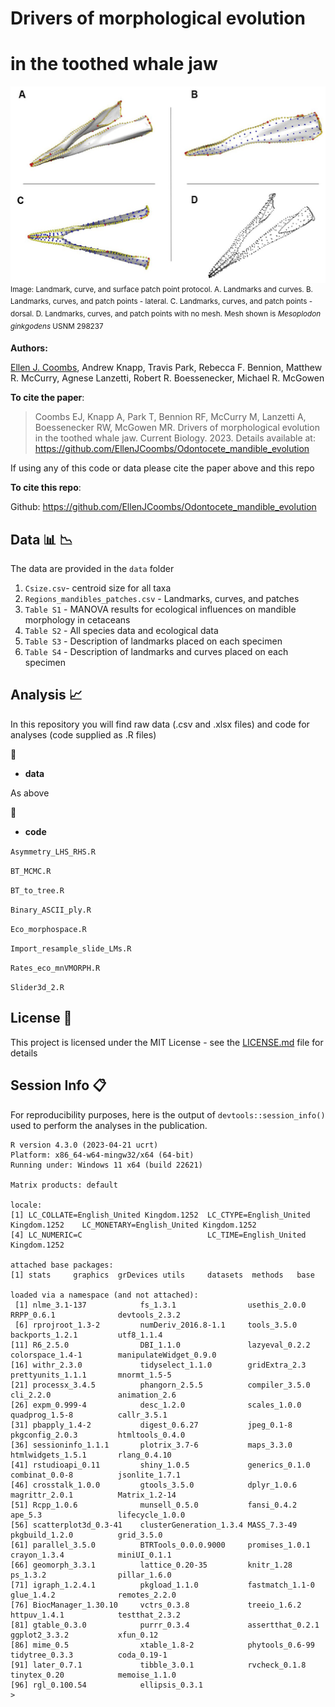 
#              Drivers of morphological evolution
#                  in the toothed whale jaw


![landmarkscurves](landmarkscurves.jpg)
<sup>Image: Landmark, curve, and surface patch point protocol. 
A. Landmarks and curves. 
B. Landmarks, curves, and patch points - lateral. 
C. Landmarks, curves, and patch points - dorsal. 
D. Landmarks, curves, and patch points with no mesh. 
Mesh shown is _Mesoplodon ginkgodens_ USNM 298237</sup>


__Authors:__

[Ellen J. Coombs](mailto:coombse@si.edu), 
Andrew Knapp, 
Travis Park,
Rebecca F. Bennion,
Matthew R. McCurry,
Agnese Lanzetti,
Robert R. Boessenecker, 
Michael R. McGowen 

__To cite the paper__: 

>Coombs EJ, Knapp A, Park T, Bennion RF, McCurry M, Lanzetti A, Boessenecker RW, McGowen MR. Drivers of morphological evolution in the toothed whale jaw. Current Biology. 2023. 
Details available at: https://github.com/EllenJCoombs/Odontocete_mandible_evolution

If using any of this code or data please cite the paper above and this repo

__To cite this repo__: 

Github: https://github.com/EllenJCoombs/Odontocete_mandible_evolution



## Data :bar_chart: :chart_with_downwards_trend: 

The data are provided in the `data` folder
1. `Csize.csv`- centroid size for all taxa
2. `Regions_mandibles_patches.csv` - Landmarks, curves, and patches
3. `Table S1` - MANOVA results for ecological influences on mandible morphology in cetaceans
4. `Table S2` - All species data and ecological data
5. `Table S3` - Description of landmarks placed on each specimen
6. `Table S4` - Description of landmarks and curves placed on each specimen



## Analysis :chart_with_upwards_trend:
In this repository you will find raw data (.csv and .xlsx files) and code for analyses (code supplied as .R files)

 :file_folder:
* **data**

As above 

 :file_folder:
* **code**

`Asymmetry_LHS_RHS.R`

`BT_MCMC.R`

`BT_to_tree.R`

`Binary_ASCII_ply.R`

`Eco_morphospace.R`

`Import_resample_slide_LMs.R`

`Rates_eco_mnVMORPH.R`

`Slider3d_2.R`


## License :page_with_curl:
This project is licensed under the MIT License - see the [LICENSE.md](https://github.com/EllenJCoombs/Odontocete_mandible_evolution/blob/main/LICENSE) file for details

## Session Info :clipboard:
For reproducibility purposes, here is the output of `devtools::session_info()` used to perform the analyses in the publication. 

```{r}
R version 4.3.0 (2023-04-21 ucrt)
Platform: x86_64-w64-mingw32/x64 (64-bit)
Running under: Windows 11 x64 (build 22621)

Matrix products: default

locale:
[1] LC_COLLATE=English_United Kingdom.1252  LC_CTYPE=English_United Kingdom.1252    LC_MONETARY=English_United Kingdom.1252
[4] LC_NUMERIC=C                            LC_TIME=English_United Kingdom.1252    

attached base packages:
[1] stats     graphics  grDevices utils     datasets  methods   base     

loaded via a namespace (and not attached):
 [1] nlme_3.1-137            fs_1.3.1                usethis_2.0.0           RRPP_0.6.1              devtools_2.3.2         
 [6] rprojroot_1.3-2         numDeriv_2016.8-1.1     tools_3.5.0             backports_1.2.1         utf8_1.1.4             
[11] R6_2.5.0                DBI_1.1.0               lazyeval_0.2.2          colorspace_1.4-1        manipulateWidget_0.9.0 
[16] withr_2.3.0             tidyselect_1.1.0        gridExtra_2.3           prettyunits_1.1.1       mnormt_1.5-5           
[21] processx_3.4.5          phangorn_2.5.5          compiler_3.5.0          cli_2.2.0               animation_2.6          
[26] expm_0.999-4            desc_1.2.0              scales_1.0.0            quadprog_1.5-8          callr_3.5.1            
[31] pbapply_1.4-2           digest_0.6.27           jpeg_0.1-8              pkgconfig_2.0.3         htmltools_0.4.0        
[36] sessioninfo_1.1.1       plotrix_3.7-6           maps_3.3.0              htmlwidgets_1.5.1       rlang_0.4.10           
[41] rstudioapi_0.11         shiny_1.0.5             generics_0.1.0          combinat_0.0-8          jsonlite_1.7.1         
[46] crosstalk_1.0.0         gtools_3.5.0            dplyr_1.0.6             magrittr_2.0.1          Matrix_1.2-14          
[51] Rcpp_1.0.6              munsell_0.5.0           fansi_0.4.2             ape_5.3                 lifecycle_1.0.0        
[56] scatterplot3d_0.3-41    clusterGeneration_1.3.4 MASS_7.3-49             pkgbuild_1.2.0          grid_3.5.0             
[61] parallel_3.5.0          BTRTools_0.0.0.9000     promises_1.0.1          crayon_1.3.4            miniUI_0.1.1           
[66] geomorph_3.3.1          lattice_0.20-35         knitr_1.28              ps_1.3.2                pillar_1.6.0           
[71] igraph_1.2.4.1          pkgload_1.1.0           fastmatch_1.1-0         glue_1.4.2              remotes_2.2.0          
[76] BiocManager_1.30.10     vctrs_0.3.8             treeio_1.6.2            httpuv_1.4.1            testthat_2.3.2         
[81] gtable_0.3.0            purrr_0.3.4             assertthat_0.2.1        ggplot2_3.3.2           xfun_0.12              
[86] mime_0.5                xtable_1.8-2            phytools_0.6-99         tidytree_0.3.3          coda_0.19-1            
[91] later_0.7.1             tibble_3.0.1            rvcheck_0.1.8           tinytex_0.20            memoise_1.1.0          
[96] rgl_0.100.54            ellipsis_0.3.1         
> 
```
